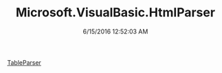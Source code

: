 ﻿---
title: Microsoft.VisualBasic.HtmlParser
date: 6/15/2016 12:52:03 AM
---

[TableParser](T-Microsoft.VisualBasic.HtmlParser.TableParser.html)
